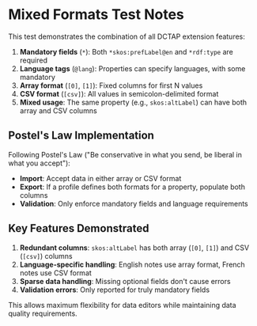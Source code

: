 # Mixed Formats Test Notes

This test demonstrates the combination of all DCTAP extension features:

1. **Mandatory fields** (`*`): Both `*skos:prefLabel@en` and `*rdf:type` are required
2. **Language tags** (`@lang`): Properties can specify languages, with some mandatory
3. **Array format** (`[0]`, `[1]`): Fixed columns for first N values
4. **CSV format** (`[csv]`): All values in semicolon-delimited format
5. **Mixed usage**: The same property (e.g., `skos:altLabel`) can have both array and CSV columns

## Postel's Law Implementation

Following Postel's Law ("Be conservative in what you send, be liberal in what you accept"):

- **Import**: Accept data in either array or CSV format
- **Export**: If a profile defines both formats for a property, populate both columns
- **Validation**: Only enforce mandatory fields and language requirements

## Key Features Demonstrated

1. **Redundant columns**: `skos:altLabel` has both array (`[0]`, `[1]`) and CSV (`[csv]`) columns
2. **Language-specific handling**: English notes use array format, French notes use CSV format
3. **Sparse data handling**: Missing optional fields don't cause errors
4. **Validation errors**: Only reported for truly mandatory fields

This allows maximum flexibility for data editors while maintaining data quality requirements.